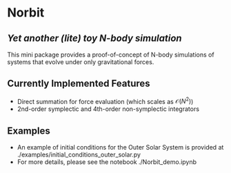 Norbit
======

*Yet another (lite) toy N-body simulation*
--------------------

This mini package provides a proof-of-concept of N-body simulations of systems that evolve under only gravitational forces.

Currently Implemented Features
------------------------------

- Direct summation for force evaluation (which scales as $\mathcal{O}(N^2)$)
- 2nd-order symplectic and 4th-order non-symplectic integrators

Examples
--------

- An example of initial conditions for the Outer Solar System is provided at ./examples/initial_conditions_outer_solar.py
- For more details, please see the notebook ./Norbit_demo.ipynb
